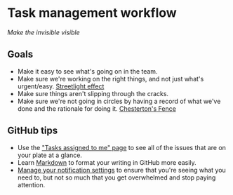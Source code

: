 # Task management workflow

_Make the invisible visible_

## Goals

- Make it easy to see what's going on in the team.
- Make sure we're working on the right things, and not just what's urgent/easy. [Streetlight effect](https://en.wikipedia.org/wiki/Streetlight_effect)
- Make sure things aren't slipping through the cracks.
- Make sure we're not going in circles by having a record of what we've done and the rationale for doing it. [Chesterton's Fence](https://thoughtbot.com/blog/chestertons-fence)

<!-- TODO: process -->

## GitHub tips

- Use the ["Tasks assigned to me" page](https://github.com/issues/assigned) to see all of the issues that are on your plate at a glance.
- Learn [Markdown](https://gist.github.com/raghubetina/a1b6e89e24a8c3acae6f0b63a1fd3323) to format your writing in GitHub more easily.
- [Manage your notification settings](https://docs.github.com/en/account-and-profile/managing-subscriptions-and-notifications-on-github/setting-up-notifications/configuring-notifications) to ensure that you're seeing what you need to, but not so much that you get overwhelmed and stop paying attention.
